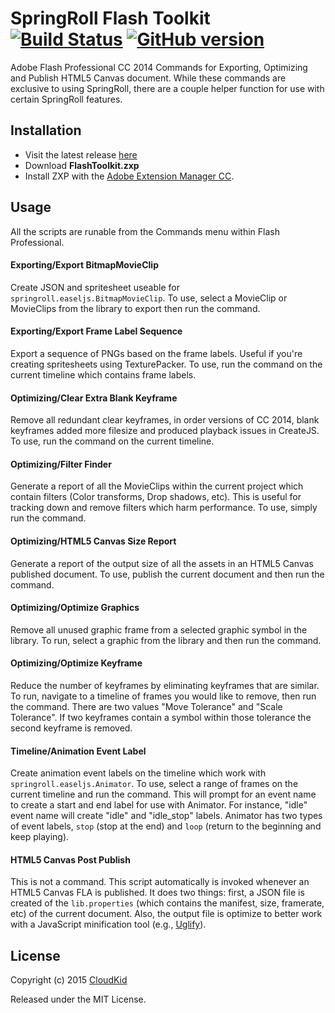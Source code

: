 # SpringRoll Flash Toolkit [![Build Status](https://travis-ci.org/SpringRoll/FlashToolkit.svg)](https://travis-ci.org/SpringRoll/FlashToolkit) [![GitHub version](https://badge.fury.io/gh/SpringRoll%2FFlashToolkit.svg)](http://badge.fury.io/gh/SpringRoll%2FFlashToolkit)

Adobe Flash Professional CC 2014 Commands for Exporting, Optimizing and Publish HTML5 Canvas document. While these commands are exclusive to using SpringRoll, there are a couple helper function for use with certain SpringRoll features.

## Installation

* Visit the latest release [here](https://github.com/SpringRoll/FlashToolkit/releases)
* Download **FlashToolkit.zxp** 
* Install ZXP with the [Adobe Extension Manager CC](https://www.adobe.com/exchange/em_download/).

## Usage

All the scripts are runable from the Commands menu within Flash Professional.

#### Exporting/Export BitmapMovieClip

Create JSON and spritesheet useable for `springroll.easeljs.BitmapMovieClip`. To use, select a MovieClip or MovieClips from the library to export then run the command.

#### Exporting/Export Frame Label Sequence

Export a sequence of PNGs based on the frame labels. Useful if you're creating spritesheets using TexturePacker. To use, run the command on the current timeline which contains frame labels.

#### Optimizing/Clear Extra Blank Keyframe

Remove all redundant clear keyframes, in order versions of CC 2014, blank keyframes added more filesize and produced playback issues in CreateJS. To use, run the command on the current timeline.

#### Optimizing/Filter Finder

Generate a report of all the MovieClips within the current project which contain filters (Color transforms, Drop shadows, etc). This is useful for tracking down and remove filters which harm performance. To use, simply run the command.

#### Optimizing/HTML5 Canvas Size Report

Generate a report of the output size of all the assets in an HTML5 Canvas published document. To use, publish the current document and then run the command.

#### Optimizing/Optimize Graphics

Remove all unused graphic frame from a selected graphic symbol in the library. To run, select a graphic from the library and then run the command.

#### Optimizing/Optimize Keyframe

Reduce the number of keyframes by eliminating keyframes that are similar. To run, navigate to a timeline of frames you would like to remove, then run the command. There are two values "Move Tolerance" and "Scale Tolerance". If two keyframes contain a symbol within those tolerance the second keyframe is removed. 

#### Timeline/Animation Event Label

Create animation event labels on the timeline which work with `springroll.easeljs.Animator`. To use, select a range of frames on the current timeline and run the command. This will prompt for an event name to create a start and end label for use with Animator. For instance, "idle" event name will create "idle" and "idle_stop" labels. Animator has two types of event labels, `stop` (stop at the end) and `loop` (return to the beginning and keep playing). 

#### HTML5 Canvas Post Publish

This is not a command. This script automatically is invoked whenever an HTML5 Canvas FLA is published. It does two things: first, a JSON file is created of the `lib.properties` (which contains the manifest, size, framerate, etc) of the current document. Also, the output file is optimize to better work with a JavaScript minification tool (e.g., [Uglify](https://github.com/mishoo/UglifyJS2)).

## License

Copyright (c) 2015 [CloudKid](https://github.com/cloudkidstudio)

Released under the MIT License.
